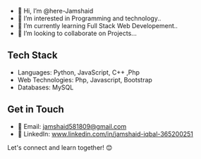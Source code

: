 - 👋 Hi, I’m @here-Jamshaid
- 👀 I’m interested in Programming and technology..
- 🌱 I’m currently learning Full Stack Web Developement..
- 💞️ I’m looking to collaborate on Projects...

## Tech Stack
- Languages: Python, JavaScript, C++ ,Php
- Web Technologies: Php, Javascript, Bootstrap 
- Databases: MySQL

## Get in Touch

- 📧 Email: jamshaid581809@gmail.com
- 💼 LinkedIn: www.linkedin.com/in/jamshaid-iqbal-365200251
  
Let's connect and learn together! 😊

